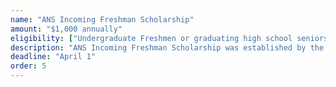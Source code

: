```yaml
---
name: "ANS Incoming Freshman Scholarship"
amount: "$1,000 annually"
eligibility: ["Undergraduate Freshmen or graduating high school seniors Academic achievement in high school of more than 3.5 or equivalent", "Quality and content of 500-word essay of \"declared intention for further study\"", "Enrollment in a 4-year institution with science/math/engineering programs.", "Extra-curricular activities in high school; honorary societies, etc.", "Advanced placement courses and ACT/SAT are highly recommended.", "Two (2) Letters of recommendation from a counselor, employer or teacher from a Science, Technology, Engineering, Mathematics-STEM course.", "Recipients must become an ANS student member upon beginning their undergraduate studies.", "Once ANS verifies these awardees have joined the Society, they will be sent the award funds."]
description: "ANS Incoming Freshman Scholarship was established by the ANS Board in November 2003 for incoming college freshmen pursuing science, technology, engineering, or mathematics (STEM) courses with an interest in working in nuclear science and technology."
deadline: "April 1"
order: 5
---
```

